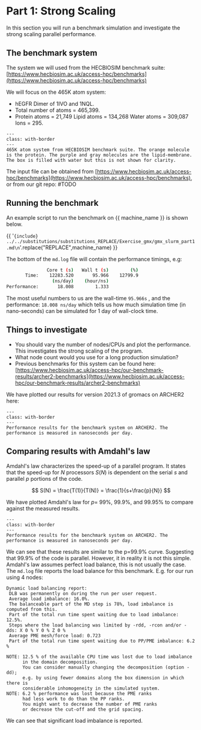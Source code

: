 # Part 1: Strong Scaling 

In this section you will run a benchmark simulation and investigate the strong scaling parallel performance.


## The benchmark system

The system we will used from the HECBIOSIM benchmark suite:
[https://www.hecbiosim.ac.uk/access-hpc/benchmarks](https://www.hecbiosim.ac.uk/access-hpc/benchmarks)

We will focus on the 465K atom system:
  - hEGFR Dimer of 1IVO and 1NQL. 
  - Total number of atoms = 465,399. 
  - Protein atoms = 21,749  Lipid atoms = 134,268  Water atoms = 309,087  Ions = 295. 


```{figure} ./images/465K-H1-H1.png
---
class: with-border
---
465K atom system from HECBIOSIM benchmark suite. The orange molecule is the protein. The purple and gray molecules are the lipid-membrane. The box is filled with water but this is not shown for clarity.
```
The input file can be obtained from [https://www.hecbiosim.ac.uk/access-hpc/benchmarks](https://www.hecbiosim.ac.uk/access-hpc/benchmarks), or from our git repo: #TODO


## Running the benchmark

An example script to run the benchmark on {{ machine_name }} is shown below.

{{  '```{include} ../../substitutions/substitutions_REPLACE/Exercise_gmx/gmx_slurm_part1.md\n```'.replace("REPLACE",machine_name) }}

The bottom of the ``md.log`` file will contain the performance timings, e.g:

```bash
               Core t (s)   Wall t (s)        (%)
       Time:    12283.520       95.966    12799.9
                 (ns/day)    (hour/ns)
Performance:       18.008        1.333
```

The most useful numbers to us are the wall-time ``95.966s`` , and the performance: ``18.008 ns/day`` which tells us how much simulation time (in nano-seconds) can be simulated for 1 day of wall-clock time.

## Things to investigate
- You should vary the number of nodes/CPUs and plot the performance. This investigates the strong scaling of the program.
- What node count would you use for a long production simulation?
- Previous benchmarks for this system can be found here:
[https://www.hecbiosim.ac.uk/access-hpc/our-benchmark-results/archer2-benchmarks](https://www.hecbiosim.ac.uk/access-hpc/our-benchmark-results/archer2-benchmarks)

We have plotted our results for version 2021.3 of gromacs on ARCHER2 here:


```{figure} ./images/gmx_strong_scaling.svg
---
class: with-border
---
Performance results for the benchmark system on ARCHER2. The performance is measured in nanoseconds per day.
```

## Comparing results with Amdahl's law

Amdahl's law characterizes the speed-up of a parallel program. It states that the speed-up for $N$ processors $S(N)$ is dependent on the serial $s$ and parallel $p$ portions of the code.

$$
S(N) = \frac{T(1)}{T(N)} = \frac{1}{s+\frac{p}{N}}
$$

We have plotted Amdahl's law for $p=$ 99%, 99.9%, and 99.95% to compare against the measured results.



```{figure} ./images/gmx_amdahl.svg
---
class: with-border
---
Performance results for the benchmark system on ARCHER2. The performance is measured in nanoseconds per day.
```

We can see that these results are similar to the p=99.9% curve. Suggesting that 99.9% of the code is parallel. However, it in reality it is not this simple. Amdahl's law assumes perfect load balance, this is not usually the case. The ``md.log`` file reports the load balance for this benchmark. E.g. for our run using 4 nodes:

```
Dynamic load balancing report:
 DLB was permanently on during the run per user request.
 Average load imbalance: 16.0%.
 The balanceable part of the MD step is 78%, load imbalance is computed from this.
 Part of the total run time spent waiting due to load imbalance: 12.5%.
 Steps where the load balancing was limited by -rdd, -rcon and/or -dds: X 0 % Y 0 % Z 0 %
 Average PME mesh/force load: 0.723
 Part of the total run time spent waiting due to PP/PME imbalance: 6.2 %

NOTE: 12.5 % of the available CPU time was lost due to load imbalance
      in the domain decomposition.
      You can consider manually changing the decomposition (option -dd);
      e.g. by using fewer domains along the box dimension in which there is
      considerable inhomogeneity in the simulated system.
NOTE: 6.2 % performance was lost because the PME ranks
      had less work to do than the PP ranks.
      You might want to decrease the number of PME ranks
      or decrease the cut-off and the grid spacing.
```

We can see that significant load imbalance is reported.